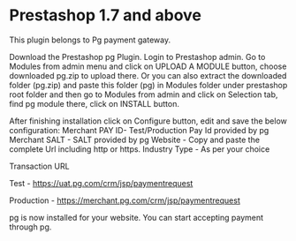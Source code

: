 # Prestashop 1.7 and above
This plugin belongs to Pg payment gateway.

Download the Prestashop pg Plugin.
Login to Prestashop admin.
Go to Modules from admin menu and click on UPLOAD A MODULE button, choose downloaded pg.zip to upload there. Or you can also extract the downloaded folder (pg.zip) and paste this folder (pg) in Modules folder under prestashop root folder and then go to Modules from admin and click on Selection tab, find pg module there, click on INSTALL button.

After finishing installation click on Configure button, edit and save the below configuration:
Merchant PAY ID- Test/Production Pay Id provided by pg
Merchant SALT - SALT provided by pg
Website - Copy and paste the complete Url including http or https.
Industry Type - As per your choice

Transaction URL

Test - https://uat.pg.com/crm/jsp/paymentrequest

Production - https://merchant.pg.com/crm/jsp/paymentrequest


pg is now installed for your website. You can start accepting payment through pg.
